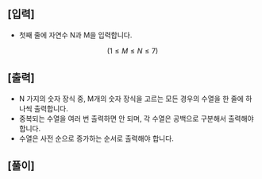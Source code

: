 ## [입력]
- 첫째 줄에 자연수 N과 M을 입력합니다.
```math
(1 ≤ M ≤ N ≤ 7)
```
## [출력]
- N 가지의 숫자 장식 중, M개의 숫자 장식을 고르는 모든 경우의 수열을 한 줄에 하나씩 출력합니다.
- 중복되는 수열을 여러 번 출력하면 안 되며, 각 수열은 공백으로 구분해서 출력해야 합니다.
- 수열은 사전 순으로 증가하는 순서로 출력해야 합니다.
## [풀이]